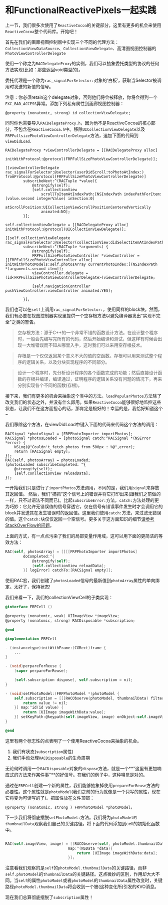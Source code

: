 # 和FunctionalReactivePixels一起实践

上一节，我们很多次使用了`ReactiveCocoa`的关键部分，这里有更多的机会来使用`ReactiveCocoa`整个代码库。开始吧！

首先在我们的画廊视图控制器中实现三个不同的代理方法：`CollectionViewDataSource`、`CollectionViewDelegate`、高清图视图控制器的`PhotoViewControllerDelegate`

使用一个称之为`RACDelegateProxy`的实例，我们可以抽象委托类型的协议的任何方法实现(比如：那些返回void类型的)。

委托代理是一个称为`rac_signalForSelector:`对象的‘白板’，获取当Selector被调用时发送的新值的信号。

注意：你必须retain这个delegate对象，否则他们将会被释放，你将会得到一个`EXC_BAD_ACCESS`异常。添加下列私有属性到画廊视图控制器：

```
@property (nonatomic, strong) id collectionViewDelegate;
```
同时你也需要导入`RACDelegateProxy.h`，因为他不是ReactiveCocoa的核心部分，不包含在`ReactiveCocoa.h`中。移除`UICollectionViewDelegate`以及`FRPFullsizePhotoViewControllerDelegate`方法，追加下面的代码到`viewDidLoad`.

```
RACDelegateProxy *viewControllerDelegate = [[RACDelegateProxy alloc]
									initWithProtocol:@protocol(FRPFullSizePhotoViewControllerDelegate)];

[[viewControllerDelegate rac_signalForSelector:@selector(userDidScroll:toPhotoAtIndex:) 	fromProtocol:@protocol(FRPFullSizePhotoViewControllerDelegate)]
		subscribeNext:^(RACTuple *value){
			@strongify(self);
			[self.collectionView
				scrollToItemAtIndexPath:[NSIndexPath indexPathForItem:[value.second integerValue] inSection:0]
				atScrollPosition:UICollectionViewScrollPositionCenteredVertically
				animated:NO];
		}];

self.collectionViewDelegate = [[RACDelegateProxy alloc] initWithProtocol:@protocol(UICollectionViewDelegate)];

[[self.collectionViewDelegate rac_signalForSelector:@selector(collectionView:didSelectItemAtIndexPath:)]
		subscribeNext:^(RACTuple *arguments) {
			@strongify(self);
			FRPFullSizePhotoViewController *viewController = [[FRPFullSizePhotoViewController alloc] initWithPhotoModels:self.photosArray currentPhotoIndex:[(NSIndexPath *)arguments.second item]];
			viewController.delegate = (id<FRPFullSizePhotoViewControllerDelegate>)viewControllerDelegate;

			[self.navigationController pushViewController:viewController animated:YES];

		}];
```
我们也可以在`self`上调用`rac_signalForSelector:`，使用同样的block块。然而，我们有必要在视图控制器实现里提供一个空存根方法以避免编译器发出"实现不完全"之类的警告。

> 空存根方法：源于C++的一个非常不错的函数设计方法。在设计整个程序时，一般会先编写完所有的代码，然后开始编译和测试，但这样有时候会出现一大堆错误而不知从哪里入手，这时我们可以采用空存根技术。

> 存根是一个仅仅返回某个意义不大的值的空函数。存根可以用来测试整个程序的逻辑关系，以及分块实现程序的不同部分。

> 设计一个程序时，先分析设计程序的各个函数完成的功能；然后直接设计函数的存根并编译，编译通过，证明程序的逻辑关系没有问题的情况下，再来分别实现各个不同的函数(存根)。

接下来，我们有更多的机会来抽象这个类中的方法。`loadPopularPhotos`方法除了改变我们的状态之外，并没有什么卵用。如果`ReactiveCocoa`能够很好地监控这些状态，让我们不在这方面担心的话，那肯定是极好的！幸运的是，我恰好知道这个~

我们移除这个方法，在viewDidLoad中键入下面的代码来代码这个方法的调用：

```
RACSignal *photoSignal = [FRPPhotoImporter importPhotos];
RACSignal *photosLoaded = [photoSignal catch:^RACSignal *(NSError *error) {
    NSLog(@"Couldn't fetch photos from 500px : %@",error);
    return [RACSignal empty];
}];
RAC(self, photosArray) = photosLoaded;
[photosLoaded subscribeCompleted: ^{
    @strongify(self);
    [self.conllectionView reloadData];
}];

```

一开始我们只是进行了`importPhotos`方法调用，不同的是，我们用`signal`来存放其返回值。
然后，我们“捕抓”这个信号上的错误并将它打印出来(跟我们之前做的一样，只不过语法不同而已)。比起`subscribeError:`方法，`catch:`方法处理的更为巧妙：它允许无错误值的信号穿透它，仅在信号有错误事件发生时才会调用它的block并发送其在发生错误时的返回值。这里我们使用`catch:`方法，来过滤无错误的值。这个`catch:`块仅仅返回一个空信号。更多关于这方面知识的细节[请参考StackOverFlow的问题](http://stackoverflow.com/questions/19439636/difference-between-catch-and-subscribeerror)。

上面的方式，有一点点污染了我们的局部变量作用域，这可以用下面的更简洁的等效方法：

```Objective-C
RAC(self, photosArray) = [[[[FRPPhotoImporter importPhotos]
        doCompleted:^{
            @strongify(self);
            [self.collectionView reloadData];
        }] logError] catchTo:[RACSignal empty]];

```
使用RAC宏，我们创建了`photosLoaded`信号的最新值到`photoArray`属性的单向绑定。太好了，保持状态!

我们来看一下，我们的collectionViewCell的子类实现：

```Objective-C
@interface FRPCell ()

@property (nonatomic, weak) UIImageView *imageView;
@property (nonatomic, strong) RACDisposable *subscription;

@end

@implementation FRPCell

- (instancetype)initWithFrame:(CGRect)frame {
	...
}

- (void)perpareForReuse {
	[super perpareForReuse];

	[self.subscription dispose], self.subscription = nil;
}

- (void)setPhotoModel:(FRPPhotoModel *)photoModel {
	self.subscription = [[[RACObserve(photoModel, thumbnailData) filter:^BOOL(id value) {
		return value != nil;
	}] map:^id(id value) {
		return [UIImage imageWithData:value];
	}] setKeyPath:@keypath(self.imageView, image) onObject:self.imageView];
}

@end

```

这里有两个标志性的点表明了一个使用ReactiveCocoa来抽象的机会。

 1. 我们有状态(`subscription`属性)
 2. 我们手动处理`RACDisposable`的生命周期

无论何时调用一个`RACDisposable`对象的`dispose`方法，就是一个**"这里有更加响应式的方法来作某件事"**的好信号。在我们的例子中，这种嗅觉是对的。

通过在`FRPCell`创建一个新的属性，我们能够抽象掉使用`prepareForReuse`方法的必要性。这个属性就是`photoModel`(我们之前的行为就像是一个只写的属性，现在它将变为可读写的了)。把属性放在文件顶部：

```
@property (nonatomic, strong ) FRPPhotoModel *photoModel;
```

下一步我们将彻底摆脱`setPhotoModel:`方法。我们将为`photoModel的thumbnailData`观察我们自己的关键路径。将下面的代码添加到cell的初始化函数中。

```Objective-C

RAC(self.imageView, image) = [[RACObserve(self, photoModel.thumbnailData) ignore:nil]
							map:^(NSData *data){
								return [UIImage imageWithData:data];
							}];

```

注意看我们观察的是`self`的`photoModel.thumbnailData`的关键路径，而非`self.photoModel`的`thumbnailData`的关键路径。这点微妙的区别，作用却大大不同。当`self`的属性`photoModel`或者`photoModel`的`thumbnailData`属性改变时，关键路径`photoModel.thumbnailData`将会收到一个被(这种变化所)引发的KVO消息。

现在我们总算彻底摆脱了`subscription`属性！

